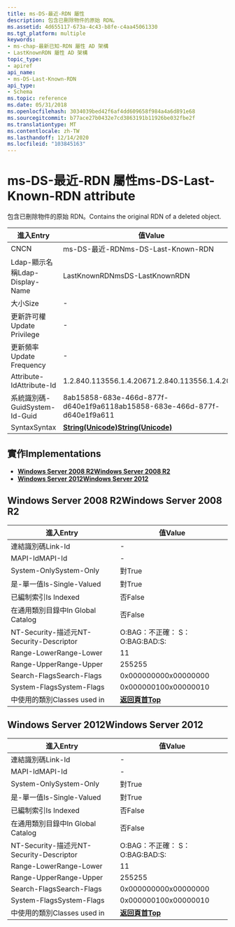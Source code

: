 ```yaml
---
title: ms-DS-最近-RDN 屬性
description: 包含已刪除物件的原始 RDN。
ms.assetid: 4d655117-673a-4c43-b8fe-c4aa45061330
ms.tgt_platform: multiple
keywords:
- ms-chap-最新已知-RDN 屬性 AD 架構
- LastKnownRDN 屬性 AD 架構
topic_type:
- apiref
api_name:
- ms-DS-Last-Known-RDN
api_type:
- Schema
ms.topic: reference
ms.date: 05/31/2018
ms.openlocfilehash: 3034039bed42f6af4dd609658f984a4a6d891e68
ms.sourcegitcommit: b77ace27b0432e7cd3863191b11926be032fbe2f
ms.translationtype: MT
ms.contentlocale: zh-TW
ms.lasthandoff: 12/14/2020
ms.locfileid: "103845163"
---
```

# <a name="ms-ds-last-known-rdn-attribute"></a><span data-ttu-id="dd1c2-105">ms-DS-最近-RDN 屬性</span><span class="sxs-lookup"><span data-stu-id="dd1c2-105">ms-DS-Last-Known-RDN attribute</span></span>

<span data-ttu-id="dd1c2-106">包含已刪除物件的原始 RDN。</span><span class="sxs-lookup"><span data-stu-id="dd1c2-106">Contains the original RDN of a deleted object.</span></span>



| <span data-ttu-id="dd1c2-107">進入</span><span class="sxs-lookup"><span data-stu-id="dd1c2-107">Entry</span></span> | <span data-ttu-id="dd1c2-108">值</span><span class="sxs-lookup"><span data-stu-id="dd1c2-108">Value</span></span> |
|-------------------|---------------------------------------------|
| <span data-ttu-id="dd1c2-109">CN</span><span class="sxs-lookup"><span data-stu-id="dd1c2-109">CN</span></span>                | <span data-ttu-id="dd1c2-110">ms-DS-最近-RDN</span><span class="sxs-lookup"><span data-stu-id="dd1c2-110">ms-DS-Last-Known-RDN</span></span>                        |
| <span data-ttu-id="dd1c2-111">Ldap-顯示名稱</span><span class="sxs-lookup"><span data-stu-id="dd1c2-111">Ldap-Display-Name</span></span> | <span data-ttu-id="dd1c2-112">LastKnownRDN</span><span class="sxs-lookup"><span data-stu-id="dd1c2-112">msDS-LastKnownRDN</span></span>                           |
| <span data-ttu-id="dd1c2-113">大小</span><span class="sxs-lookup"><span data-stu-id="dd1c2-113">Size</span></span>              | \-                                          |
| <span data-ttu-id="dd1c2-114">更新許可權</span><span class="sxs-lookup"><span data-stu-id="dd1c2-114">Update Privilege</span></span>  | \-                                          |
| <span data-ttu-id="dd1c2-115">更新頻率</span><span class="sxs-lookup"><span data-stu-id="dd1c2-115">Update Frequency</span></span>  | \-                                          |
| <span data-ttu-id="dd1c2-116">Attribute-Id</span><span class="sxs-lookup"><span data-stu-id="dd1c2-116">Attribute-Id</span></span>      | <span data-ttu-id="dd1c2-117">1.2.840.113556.1.4.2067</span><span class="sxs-lookup"><span data-stu-id="dd1c2-117">1.2.840.113556.1.4.2067</span></span>                     |
| <span data-ttu-id="dd1c2-118">系統識別碼-Guid</span><span class="sxs-lookup"><span data-stu-id="dd1c2-118">System-Id-Guid</span></span>    | <span data-ttu-id="dd1c2-119">8ab15858-683e-466d-877f-d640e1f9a611</span><span class="sxs-lookup"><span data-stu-id="dd1c2-119">8ab15858-683e-466d-877f-d640e1f9a611</span></span>        |
| <span data-ttu-id="dd1c2-120">Syntax</span><span class="sxs-lookup"><span data-stu-id="dd1c2-120">Syntax</span></span>            | [<span data-ttu-id="dd1c2-121">**String(Unicode)**</span><span class="sxs-lookup"><span data-stu-id="dd1c2-121">**String(Unicode)**</span></span>](s-string-unicode.md) |



## <a name="implementations"></a><span data-ttu-id="dd1c2-122">實作</span><span class="sxs-lookup"><span data-stu-id="dd1c2-122">Implementations</span></span>

-   [<span data-ttu-id="dd1c2-123">**Windows Server 2008 R2**</span><span class="sxs-lookup"><span data-stu-id="dd1c2-123">**Windows Server 2008 R2**</span></span>](#windows-server-2008-r2)
-   [<span data-ttu-id="dd1c2-124">**Windows Server 2012**</span><span class="sxs-lookup"><span data-stu-id="dd1c2-124">**Windows Server 2012**</span></span>](#windows-server-2012)

## <a name="windows-server-2008-r2"></a><span data-ttu-id="dd1c2-125">Windows Server 2008 R2</span><span class="sxs-lookup"><span data-stu-id="dd1c2-125">Windows Server 2008 R2</span></span>



| <span data-ttu-id="dd1c2-126">進入</span><span class="sxs-lookup"><span data-stu-id="dd1c2-126">Entry</span></span> | <span data-ttu-id="dd1c2-127">值</span><span class="sxs-lookup"><span data-stu-id="dd1c2-127">Value</span></span> |
|------------------------|---------------------------------|
| <span data-ttu-id="dd1c2-128">連結識別碼</span><span class="sxs-lookup"><span data-stu-id="dd1c2-128">Link-Id</span></span>                | \-                              |
| <span data-ttu-id="dd1c2-129">MAPI-Id</span><span class="sxs-lookup"><span data-stu-id="dd1c2-129">MAPI-Id</span></span>                | \-                              |
| <span data-ttu-id="dd1c2-130">System-Only</span><span class="sxs-lookup"><span data-stu-id="dd1c2-130">System-Only</span></span>            | <span data-ttu-id="dd1c2-131">對</span><span class="sxs-lookup"><span data-stu-id="dd1c2-131">True</span></span>                            |
| <span data-ttu-id="dd1c2-132">是-單一值</span><span class="sxs-lookup"><span data-stu-id="dd1c2-132">Is-Single-Valued</span></span>       | <span data-ttu-id="dd1c2-133">對</span><span class="sxs-lookup"><span data-stu-id="dd1c2-133">True</span></span>                            |
| <span data-ttu-id="dd1c2-134">已編制索引</span><span class="sxs-lookup"><span data-stu-id="dd1c2-134">Is Indexed</span></span>             | <span data-ttu-id="dd1c2-135">否</span><span class="sxs-lookup"><span data-stu-id="dd1c2-135">False</span></span>                           |
| <span data-ttu-id="dd1c2-136">在通用類別目錄中</span><span class="sxs-lookup"><span data-stu-id="dd1c2-136">In Global Catalog</span></span>      | <span data-ttu-id="dd1c2-137">否</span><span class="sxs-lookup"><span data-stu-id="dd1c2-137">False</span></span>                           |
| <span data-ttu-id="dd1c2-138">NT-Security-描述元</span><span class="sxs-lookup"><span data-stu-id="dd1c2-138">NT-Security-Descriptor</span></span> | <span data-ttu-id="dd1c2-139">O:BAG：不正確： S：</span><span class="sxs-lookup"><span data-stu-id="dd1c2-139">O:BAG:BAD:S:</span></span>                    |
| <span data-ttu-id="dd1c2-140">Range-Lower</span><span class="sxs-lookup"><span data-stu-id="dd1c2-140">Range-Lower</span></span>            | <span data-ttu-id="dd1c2-141">1</span><span class="sxs-lookup"><span data-stu-id="dd1c2-141">1</span></span>                               |
| <span data-ttu-id="dd1c2-142">Range-Upper</span><span class="sxs-lookup"><span data-stu-id="dd1c2-142">Range-Upper</span></span>            | <span data-ttu-id="dd1c2-143">255</span><span class="sxs-lookup"><span data-stu-id="dd1c2-143">255</span></span>                             |
| <span data-ttu-id="dd1c2-144">Search-Flags</span><span class="sxs-lookup"><span data-stu-id="dd1c2-144">Search-Flags</span></span>           | <span data-ttu-id="dd1c2-145">0x00000000</span><span class="sxs-lookup"><span data-stu-id="dd1c2-145">0x00000000</span></span>                      |
| <span data-ttu-id="dd1c2-146">System-Flags</span><span class="sxs-lookup"><span data-stu-id="dd1c2-146">System-Flags</span></span>           | <span data-ttu-id="dd1c2-147">0x00000010</span><span class="sxs-lookup"><span data-stu-id="dd1c2-147">0x00000010</span></span>                      |
| <span data-ttu-id="dd1c2-148">中使用的類別</span><span class="sxs-lookup"><span data-stu-id="dd1c2-148">Classes used in</span></span>        | [<span data-ttu-id="dd1c2-149">**返回頁首**</span><span class="sxs-lookup"><span data-stu-id="dd1c2-149">**Top**</span></span>](c-top.md)<br/> |



## <a name="windows-server-2012"></a><span data-ttu-id="dd1c2-150">Windows Server 2012</span><span class="sxs-lookup"><span data-stu-id="dd1c2-150">Windows Server 2012</span></span>



| <span data-ttu-id="dd1c2-151">進入</span><span class="sxs-lookup"><span data-stu-id="dd1c2-151">Entry</span></span> | <span data-ttu-id="dd1c2-152">值</span><span class="sxs-lookup"><span data-stu-id="dd1c2-152">Value</span></span> |
|------------------------|---------------------------------|
| <span data-ttu-id="dd1c2-153">連結識別碼</span><span class="sxs-lookup"><span data-stu-id="dd1c2-153">Link-Id</span></span>                | \-                              |
| <span data-ttu-id="dd1c2-154">MAPI-Id</span><span class="sxs-lookup"><span data-stu-id="dd1c2-154">MAPI-Id</span></span>                | \-                              |
| <span data-ttu-id="dd1c2-155">System-Only</span><span class="sxs-lookup"><span data-stu-id="dd1c2-155">System-Only</span></span>            | <span data-ttu-id="dd1c2-156">對</span><span class="sxs-lookup"><span data-stu-id="dd1c2-156">True</span></span>                            |
| <span data-ttu-id="dd1c2-157">是-單一值</span><span class="sxs-lookup"><span data-stu-id="dd1c2-157">Is-Single-Valued</span></span>       | <span data-ttu-id="dd1c2-158">對</span><span class="sxs-lookup"><span data-stu-id="dd1c2-158">True</span></span>                            |
| <span data-ttu-id="dd1c2-159">已編制索引</span><span class="sxs-lookup"><span data-stu-id="dd1c2-159">Is Indexed</span></span>             | <span data-ttu-id="dd1c2-160">否</span><span class="sxs-lookup"><span data-stu-id="dd1c2-160">False</span></span>                           |
| <span data-ttu-id="dd1c2-161">在通用類別目錄中</span><span class="sxs-lookup"><span data-stu-id="dd1c2-161">In Global Catalog</span></span>      | <span data-ttu-id="dd1c2-162">否</span><span class="sxs-lookup"><span data-stu-id="dd1c2-162">False</span></span>                           |
| <span data-ttu-id="dd1c2-163">NT-Security-描述元</span><span class="sxs-lookup"><span data-stu-id="dd1c2-163">NT-Security-Descriptor</span></span> | <span data-ttu-id="dd1c2-164">O:BAG：不正確： S：</span><span class="sxs-lookup"><span data-stu-id="dd1c2-164">O:BAG:BAD:S:</span></span>                    |
| <span data-ttu-id="dd1c2-165">Range-Lower</span><span class="sxs-lookup"><span data-stu-id="dd1c2-165">Range-Lower</span></span>            | <span data-ttu-id="dd1c2-166">1</span><span class="sxs-lookup"><span data-stu-id="dd1c2-166">1</span></span>                               |
| <span data-ttu-id="dd1c2-167">Range-Upper</span><span class="sxs-lookup"><span data-stu-id="dd1c2-167">Range-Upper</span></span>            | <span data-ttu-id="dd1c2-168">255</span><span class="sxs-lookup"><span data-stu-id="dd1c2-168">255</span></span>                             |
| <span data-ttu-id="dd1c2-169">Search-Flags</span><span class="sxs-lookup"><span data-stu-id="dd1c2-169">Search-Flags</span></span>           | <span data-ttu-id="dd1c2-170">0x00000000</span><span class="sxs-lookup"><span data-stu-id="dd1c2-170">0x00000000</span></span>                      |
| <span data-ttu-id="dd1c2-171">System-Flags</span><span class="sxs-lookup"><span data-stu-id="dd1c2-171">System-Flags</span></span>           | <span data-ttu-id="dd1c2-172">0x00000010</span><span class="sxs-lookup"><span data-stu-id="dd1c2-172">0x00000010</span></span>                      |
| <span data-ttu-id="dd1c2-173">中使用的類別</span><span class="sxs-lookup"><span data-stu-id="dd1c2-173">Classes used in</span></span>        | [<span data-ttu-id="dd1c2-174">**返回頁首**</span><span class="sxs-lookup"><span data-stu-id="dd1c2-174">**Top**</span></span>](c-top.md)<br/> |



 

 





